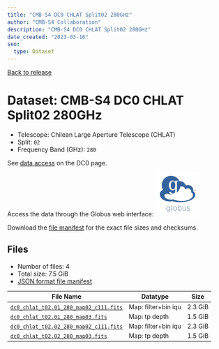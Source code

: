 ```yaml
---
title: "CMB-S4 DC0 CHLAT Split02 280GHz"
author: "CMB-S4 Collaboration"
description: "CMB-S4 DC0 CHLAT Split02 280GHz"
date_created: "2023-03-16"
seo:
  type: Dataset
---
```


[Back to release](./dc0.html#datasets)

# Dataset: CMB-S4 DC0 CHLAT Split02 280GHz

- Telescope: Chilean Large Aperture Telescope (CHLAT) 
- Split: `02`
- Frequency Band (GHz): `280`

See [data access](./dc0.html#data-access) on the DC0 page.

Access the data through the Globus web interface: [![Download via Globus](images/globus-logo.png)](https://app.globus.org/file-manager?origin_id=38f01147-f09e-483d-a552-3866669a846d&origin_path=%2Fdatareleases%2Fdc0%2Fmission%2Fchlat%2Fsplit02%2F280%2F)

Download the [file manifest](https://g-456d30.0ed28.75bc.data.globus.org/datareleases/dc0/mission/chlat/split02/280/manifest.json) for the exact file sizes and checksums.

## Files

- Number of files: 4
- Total size: 7.5 GiB
- [JSON format file manifest](https://g-456d30.0ed28.75bc.data.globus.org/datareleases/dc0/mission/chlat/split02/280/manifest.json)

|                                                                               File Name                                                                               |      Datatype       |  Size   |
| --------------------------------------------------------------------------------------------------------------------------------------------------------------------- | ------------------- | ------- |
| [`dc0_chlat_t02.01_280_map02_c111.fits`](https://g-456d30.0ed28.75bc.data.globus.org/datareleases/dc0/mission/chlat/split02/280/dc0_chlat_t02.01_280_map02_c111.fits) | Map: filter+bin iqu | 2.3 GiB |
| [`dc0_chlat_t02.01_280_map03.fits`](https://g-456d30.0ed28.75bc.data.globus.org/datareleases/dc0/mission/chlat/split02/280/dc0_chlat_t02.01_280_map03.fits)           | Map: tp depth       | 1.5 GiB |
| [`dc0_chlat_t02.02_280_map02_c111.fits`](https://g-456d30.0ed28.75bc.data.globus.org/datareleases/dc0/mission/chlat/split02/280/dc0_chlat_t02.02_280_map02_c111.fits) | Map: filter+bin iqu | 2.3 GiB |
| [`dc0_chlat_t02.02_280_map03.fits`](https://g-456d30.0ed28.75bc.data.globus.org/datareleases/dc0/mission/chlat/split02/280/dc0_chlat_t02.02_280_map03.fits)           | Map: tp depth       | 1.5 GiB |
